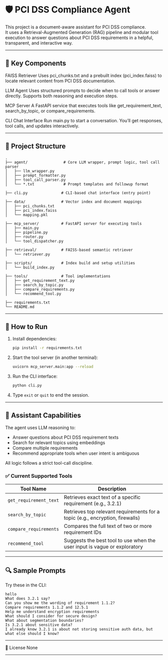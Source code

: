 # 🛡️ PCI DSS Compliance Agent

This project is a document-aware assistant for PCI DSS compliance.  
It uses a Retrieval-Augmented Generation (RAG) pipeline and modular tool execution to answer questions about PCI DSS requirements in a helpful, transparent, and interactive way.

---

## 🔧 Key Components

FAISS Retriever
Uses pci_chunks.txt and a prebuilt index (pci_index.faiss) to locate relevant content from PCI DSS documentation.

LLM Agent
Uses structured prompts to decide when to call tools or answer directly. Supports both reasoning and execution steps.

MCP Server
A FastAPI service that executes tools like get_requirement_text, search_by_topic, or compare_requirements.

CLI Chat Interface
Run main.py to start a conversation. You’ll get responses, tool calls, and updates interactively.

---

## 🔧 Project Structure

```
.
├── agent/                # Core LLM wrapper, prompt logic, tool call parser
│   ├── llm_wrapper.py
│   ├── prompt_formatter.py
│   ├── tool_call_parser.py
│   └── *.txt             # Prompt templates and followup format

├── cli.py               # CLI-based chat interface (entry point)

├── data/                # Vector index and document mappings
│   ├── pci_chunks.txt
│   ├── pci_index.faiss
│   └── mapping.pkl

├── mcp_server/          # FastAPI server for executing tools
│   ├── main.py
│   ├── pipeline.py
│   ├── router.py
│   └── tool_dispatcher.py

├── retrieval/           # FAISS-based semantic retriever
│   └── retriever.py

├── scripts/             # Index build and setup utilities
│   └── build_index.py

├── tools/               # Tool implementations
│   ├── get_requirement_text.py
│   ├── search_by_topic.py
│   ├── compare_requirements.py
│   └── recommend_tool.py

├── requirements.txt
└── README.md
```

---

## 🚀 How to Run

1. Install dependencies:
   ```bash
   pip install -r requirements.txt
   ```

2. Start the tool server (in another terminal):
   ```bash
   uvicorn mcp_server.main:app --reload
   ```

3. Run the CLI interface:
   ```bash
   python cli.py
   ```

4. Type `exit` or `quit` to end the session.

---

## 🧠 Assistant Capabilities

The agent uses LLM reasoning to:

- Answer questions about PCI DSS requirement texts
- Search for relevant topics using embeddings
- Compare multiple requirements
- Recommend appropriate tools when user intent is ambiguous

All logic follows a strict tool-call discipline.

### ✅ Current Supported Tools

| Tool Name              | Description |
|------------------------|-------------|
| `get_requirement_text` | Retrieves exact text of a specific requirement (e.g., 3.2.1) |
| `search_by_topic`      | Retrieves top relevant requirements for a topic (e.g., encryption, firewalls) |
| `compare_requirements` | Compares the full text of two or more requirement IDs |
| `recommend_tool`       | Suggests the best tool to use when the user input is vague or exploratory |

---

## 🔍 Sample Prompts

Try these in the CLI:

```text
hello
What does 3.2.1 say?
Can you show me the wording of requirement 1.1.2?
Compare requirements 1.1.2 and 12.5.1
Help me understand encryption requirements
What should I consider for secure design?
What about segmentation boundaries?
Is 3.2.1 about sensitive data?
I already know 3.2.1 is about not storing sensitive auth data, but what else should I know?
```

---

📜 License
None

---
